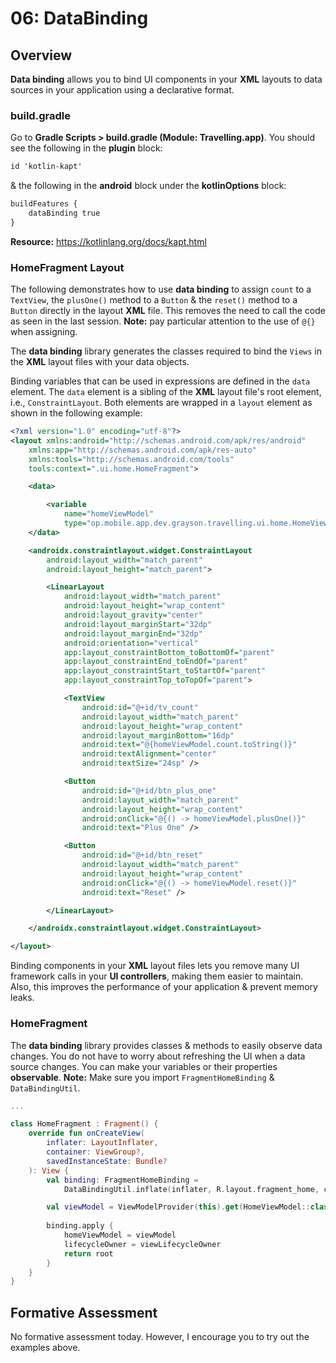 # **06: DataBinding**

## Overview

**Data binding** allows you to bind UI components in your **XML** layouts to data sources in your application using a declarative format.

### build.gradle

Go to **Gradle Scripts > build.gradle (Module: Travelling.app)**. You should see the following in the **plugin** block:

```xml
id 'kotlin-kapt'
```

& the following in the **android** block under the **kotlinOptions** block:

```xml
buildFeatures {
    dataBinding true
}
```

**Resource:** https://kotlinlang.org/docs/kapt.html

### HomeFragment Layout

The following demonstrates how to use **data binding** to assign `count` to a `TextView`, the `plusOne()` method to a `Button` & the `reset()` method to a `Button` directly in the layout **XML** file. This removes the need to call the code as seen in the last session. **Note:** pay particular attention to the use of `@{}` when assigning.

The **data binding** library generates the classes required to bind the `Views` in the **XML** layout files with your data objects.

Binding variables that can be used in expressions are defined in the `data` element. The `data` element is a sibling of the **XML** layout file's root element, i.e., `ConstraintLayout`. Both elements are wrapped in a `layout` element as shown in the following example:

```xml
<?xml version="1.0" encoding="utf-8"?>
<layout xmlns:android="http://schemas.android.com/apk/res/android"
    xmlns:app="http://schemas.android.com/apk/res-auto"
    xmlns:tools="http://schemas.android.com/tools"
    tools:context=".ui.home.HomeFragment">

    <data>

        <variable
            name="homeViewModel"
            type="op.mobile.app.dev.grayson.travelling.ui.home.HomeViewModel" />
    </data>

    <androidx.constraintlayout.widget.ConstraintLayout
        android:layout_width="match_parent"
        android:layout_height="match_parent">

        <LinearLayout
            android:layout_width="match_parent"
            android:layout_height="wrap_content"
            android:layout_gravity="center"
            android:layout_marginStart="32dp"
            android:layout_marginEnd="32dp"
            android:orientation="vertical"
            app:layout_constraintBottom_toBottomOf="parent"
            app:layout_constraintEnd_toEndOf="parent"
            app:layout_constraintStart_toStartOf="parent"
            app:layout_constraintTop_toTopOf="parent">

            <TextView
                android:id="@+id/tv_count"
                android:layout_width="match_parent"
                android:layout_height="wrap_content"
                android:layout_marginBottom="16dp"
                android:text="@{homeViewModel.count.toString()}"
                android:textAlignment="center"
                android:textSize="24sp" />

            <Button
                android:id="@+id/btn_plus_one"
                android:layout_width="match_parent"
                android:layout_height="wrap_content"
                android:onClick="@{() -> homeViewModel.plusOne()}"
                android:text="Plus One" />

            <Button
                android:id="@+id/btn_reset"
                android:layout_width="match_parent"
                android:layout_height="wrap_content"
                android:onClick="@{() -> homeViewModel.reset()}"
                android:text="Reset" />

        </LinearLayout>

    </androidx.constraintlayout.widget.ConstraintLayout>

</layout>
```

Binding components in your **XML** layout files lets you remove many UI framework calls in your **UI controllers**, making them easier to maintain. Also, this improves the performance of your application & prevent memory leaks.

### HomeFragment

The **data binding** library provides classes & methods to easily observe data changes. You do not have to worry about refreshing the UI when a data source changes. You can make your variables or their properties **observable**. **Note:** Make sure you import `FragmentHomeBinding` & `DataBindingUtil`.

```kotlin
...

class HomeFragment : Fragment() {
    override fun onCreateView(
        inflater: LayoutInflater,
        container: ViewGroup?,
        savedInstanceState: Bundle?
    ): View {
        val binding: FragmentHomeBinding =
            DataBindingUtil.inflate(inflater, R.layout.fragment_home, container, false)

        val viewModel = ViewModelProvider(this).get(HomeViewModel::class.java)
        
        binding.apply {
            homeViewModel = viewModel
            lifecycleOwner = viewLifecycleOwner
            return root
        }
    }
}
```

## Formative Assessment

No formative assessment today. However, I encourage you to try out the examples above.
